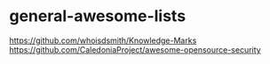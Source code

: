 # general-awesome-lists
https://github.com/whoisdsmith/Knowledge-Marks
https://github.com/CaledoniaProject/awesome-opensource-security
